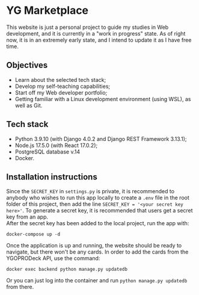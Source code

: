 # YG Marketplace

This website is just a personal project to guide my studies in Web development, and it is currently in a "work in progress" state. As of right now, it is in an extremely early state, and I intend to update it as I have free time.

## Objectives

-   Learn about the selected tech stack;
-   Develop my self-teaching capabilities;
-   Start off my Web developer portfolio;
-   Getting familiar with a Linux development environment (using WSL), as well as Git.

## Tech stack

-   Python 3.9.10 (with Django 4.0.2 and Django REST Framework 3.13.1);
-   Node.js 17.5.0 (with React 17.0.2);
-   PostgreSQL database v.14
-   Docker.

## Installation instructions

Since the `SECRET_KEY` in `settings.py` is private, it is recommended to anybody who wishes to run this app locally to create a `.env` file in the root folder of this project, then add the line `SECRET_KEY = '<your secret key here>'`. To generate a secret key, it is recommended that users get a secret key from an app.  
After the secret key has been added to the local project, run the app with:

```
docker-compose up -d
```

Once the application is up and running, the website should be ready to navigate, but there won't be any cards. In order to add the cards from the YGOPRODeck API, use the command:

```
docker exec backend python manage.py updatedb
```

Or you can just log into the container and run `python manage.py updatedb` from there.

